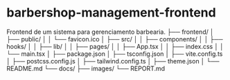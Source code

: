 # barbershop-management-frontend
Frontend de um sistema para gerenciamento barbearia.
├── frontend/
│   ├── public/
│   │   └── favicon.ico
│   ├── src/
│   │   ├── components/
│   │   ├── hooks/
│   │   ├── lib/
│   │   ├── pages/
│   │   ├── App.tsx
│   │   ├── index.css
│   │   └── main.tsx
│   ├── package.json
│   ├── tsconfig.json
│   ├── vite.config.ts
│   ├── postcss.config.js
│   ├── tailwind.config.ts
│   ├── theme.json
│   └── README.md
└── docs/
    ├── images/
    └── REPORT.md

